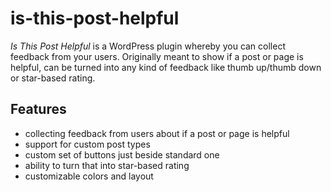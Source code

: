 # is-this-post-helpful

_Is This Post Helpful_ is a WordPress plugin whereby you can collect feedback from your users.
Originally meant to show if a post or page is helpful, can be turned into any kind of feedback like thumb up/thumb down or star-based rating.

## Features

* collecting feedback from users about if a post or page is helpful
* support for custom post types
* custom set of buttons just beside standard one
* ability to turn that into star-based rating
* customizable colors and layout
